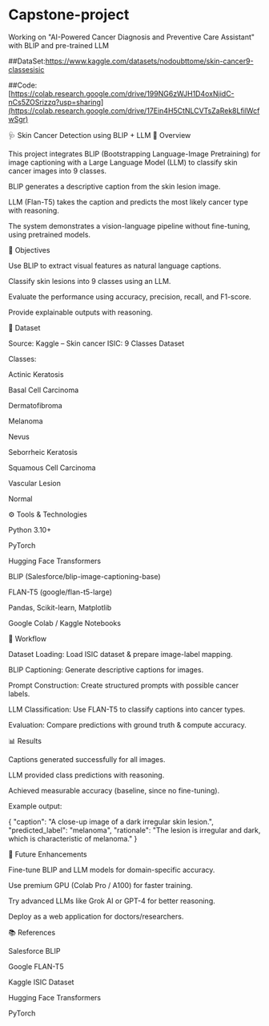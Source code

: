 # Capstone-project
Working on "AI-Powered Cancer Diagnosis and Preventive Care Assistant"
with BLIP and pre-trained LLM


##DataSet:https://www.kaggle.com/datasets/nodoubttome/skin-cancer9-classesisic

##Code: [https://colab.research.google.com/drive/199NG6zWJH1D4oxNjidC-nCs5ZOSrizzq?usp=sharing](https://colab.research.google.com/drive/17Ein4H5CtNLCVTsZaRek8LfilWcfwSgr)

🩺 Skin Cancer Detection using BLIP + LLM
📌 Overview

This project integrates BLIP (Bootstrapping Language-Image Pretraining) for image captioning with a Large Language Model (LLM) to classify skin cancer images into 9 classes.

BLIP generates a descriptive caption from the skin lesion image.

LLM (Flan-T5) takes the caption and predicts the most likely cancer type with reasoning.

The system demonstrates a vision-language pipeline without fine-tuning, using pretrained models.

🎯 Objectives

Use BLIP to extract visual features as natural language captions.

Classify skin lesions into 9 classes using an LLM.

Evaluate the performance using accuracy, precision, recall, and F1-score.

Provide explainable outputs with reasoning.

🧾 Dataset

Source: Kaggle – Skin cancer ISIC: 9 Classes Dataset

Classes:

Actinic Keratosis

Basal Cell Carcinoma

Dermatofibroma

Melanoma

Nevus

Seborrheic Keratosis

Squamous Cell Carcinoma

Vascular Lesion

Normal

⚙️ Tools & Technologies

Python 3.10+

PyTorch

Hugging Face Transformers

BLIP (Salesforce/blip-image-captioning-base)

FLAN-T5 (google/flan-t5-large)

Pandas, Scikit-learn, Matplotlib

Google Colab / Kaggle Notebooks

🚀 Workflow

Dataset Loading: Load ISIC dataset & prepare image-label mapping.

BLIP Captioning: Generate descriptive captions for images.

Prompt Construction: Create structured prompts with possible cancer labels.

LLM Classification: Use FLAN-T5 to classify captions into cancer types.

Evaluation: Compare predictions with ground truth & compute accuracy.

📊 Results

Captions generated successfully for all images.

LLM provided class predictions with reasoning.

Achieved measurable accuracy (baseline, since no fine-tuning).

Example output:

{
  "caption": "A close-up image of a dark irregular skin lesion.",
  "predicted_label": "melanoma",
  "rationale": "The lesion is irregular and dark, which is characteristic of melanoma."
}

🔮 Future Enhancements

Fine-tune BLIP and LLM models for domain-specific accuracy.

Use premium GPU (Colab Pro / A100) for faster training.

Try advanced LLMs like Grok AI or GPT-4 for better reasoning.

Deploy as a web application for doctors/researchers.

📚 References

Salesforce BLIP

Google FLAN-T5

Kaggle ISIC Dataset

Hugging Face Transformers

PyTorch
